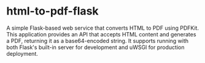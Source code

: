 # html-to-pdf-flask
A simple Flask-based web service that converts HTML to PDF using PDFKit. This application provides an API that accepts HTML content and generates a PDF, returning it as a base64-encoded string. It supports running with both Flask's built-in server for development and uWSGI for production deployment.
